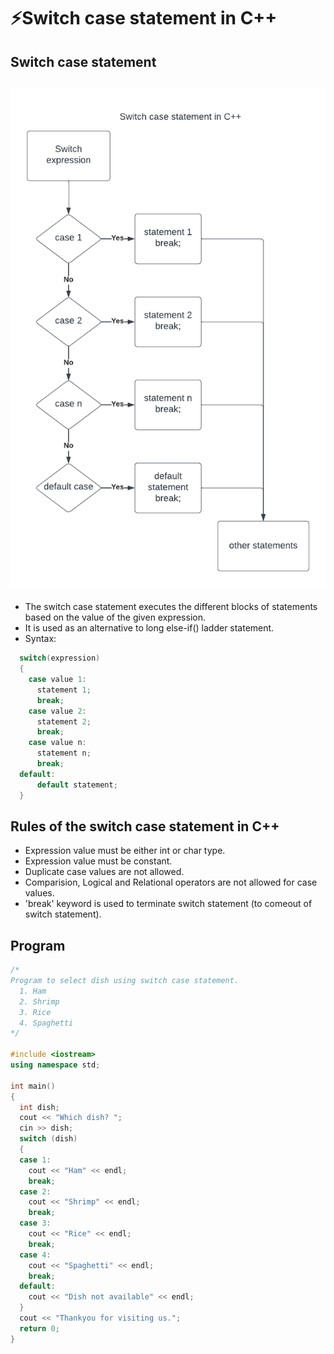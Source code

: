 # ⚡Switch case statement in C++

## Switch case statement

## <img src="1.png">

- The switch case statement executes the different blocks of statements based on the value of the given expression.
- It is used as an alternative to long else-if() ladder statement.
- Syntax:

```cpp
  switch(expression)
  {
    case value 1:
      statement 1;
      break;
    case value 2:
      statement 2;
      break;
    case value n:
      statement n;
      break;
  default:
      default statement;
  }
```

## Rules of the switch case statement in C++

- Expression value must be either int or char type.
- Expression value must be constant.
- Duplicate case values are not allowed.
- Comparision, Logical and Relational operators are not allowed for case values.
- 'break' keyword is used to terminate switch statement (to comeout of switch statement).

## Program

```cpp
/*
Program to select dish using switch case statement.
  1. Ham
  2. Shrimp
  3. Rice
  4. Spaghetti
*/

#include <iostream>
using namespace std;

int main()
{
  int dish;
  cout << "Which dish? ";
  cin >> dish;
  switch (dish)
  {
  case 1:
    cout << "Ham" << endl;
    break;
  case 2:
    cout << "Shrimp" << endl;
    break;
  case 3:
    cout << "Rice" << endl;
    break;
  case 4:
    cout << "Spaghetti" << endl;
    break;
  default:
    cout << "Dish not available" << endl;
  }
  cout << "Thankyou for visiting us.";
  return 0;
}
```
